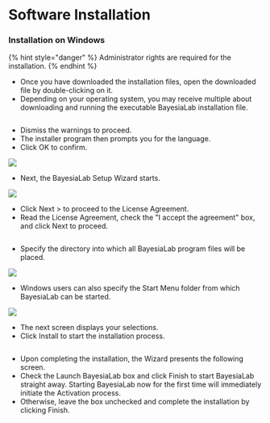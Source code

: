 # Software Installation

### Installation on Windows

{% hint style="danger" %}
Administrator rights are required for the installation.
{% endhint %}

* Once you have downloaded the installation files, open the downloaded file by double-clicking on it.
* Depending on your operating system, you may receive multiple about downloading and running the executable BayesiaLab installation file.

<div data-full-width="true">

<img src="https://bayesia.clickhelp.co/resources/Storage/bayesialab-knowledge-hub/BlabC/attachments/2392717/2982508.png" alt="">

</div>

* Dismiss the warnings to proceed.
* The installer program then prompts you for the language.
* Click OK to confirm.

![](https://bayesia.clickhelp.co/resources/Storage/bayesialab-knowledge-hub/BlabC/attachments/10092853/10027282.png)

* Next, the BayesiaLab Setup Wizard starts.

![](https://bayesia.clickhelp.co/resources/Storage/bayesialab-knowledge-hub/BlabC/attachments/10092853/10027281.png)

* Click Next > to proceed to the License Agreement.
* Read the License Agreement, check the "I accept the agreement" box, and click Next to proceed.

<figure><img src="https://bayesia.clickhelp.co/resources/Storage/bayesialab-knowledge-hub/BlabC/attachments/10092853/10027280.png" alt=""><figcaption></figcaption></figure>

* Specify the directory into which all BayesiaLab program files will be placed.

![](https://bayesia.clickhelp.co/resources/Storage/bayesialab-knowledge-hub/BlabC/attachments/10092853/10027279.png)

* Windows users can also specify the Start Menu folder from which BayesiaLab can be started.

![](https://bayesia.clickhelp.co/resources/Storage/bayesialab-knowledge-hub/BlabC/attachments/10092853/10027278.png)

* The next screen displays your selections.
* Click Install to start the installation process.

<figure><img src="https://bayesia.clickhelp.co/resources/Storage/bayesialab-knowledge-hub/BlabC/attachments/10092853/10027277.png" alt=""><figcaption></figcaption></figure>

* Upon completing the installation, the Wizard presents the following screen.
* Check the Launch BayesiaLab box and click Finish to start BayesiaLab straight away. Starting BayesiaLab now for the first time will immediately initiate the Activation process.
* Otherwise, leave the box unchecked and complete the installation by clicking Finish.

<figure><img src="https://bayesia.clickhelp.co/resources/Storage/bayesialab-knowledge-hub/BlabC/attachments/10092853/10027276.png" alt=""><figcaption></figcaption></figure>
